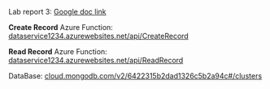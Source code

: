 Lab report 3: 
[Google doc link](https://docs.google.com/document/d/1nf3zedmLYo9hPDzmVTI89r-TaKuCaKzGQvfsHf9hX2U/edit?usp=sharing)

**Create Record** Azure Function:
[dataservice1234.azurewebsites.net/api/CreateRecord](https://dataservice12345.azurewebsites.net/api/CreateRecord)

**Read Record** Azure Function:
[dataservice1234.azurewebsites.net/api/ReadRecord](https://dataservice12345.azurewebsites.net/api/ReadRecord)

DataBase:
[cloud.mongodb.com/v2/6422315b2dad1326c5b2a94c#/clusters](https://cloud.mongodb.com/v2/6422315b2dad1326c5b2a94c#/clusters)
